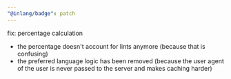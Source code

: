 ```yaml
---
"@inlang/badge": patch
---
```


fix: percentage calculation

- the percentage doesn't account for lints anymore (because that is confusing)
- the preferred language logic has been removed (because the user agent of the user is never passed to the server and makes caching harder)
